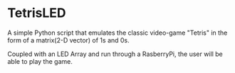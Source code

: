 # TetrisLED

A simple Python script that emulates the classic video-game "Tetris" in the form of a matrix(2-D vector) of 1s and 0s.

Coupled with an LED Array and run through a RasberryPi, the user will be able to play the game.

